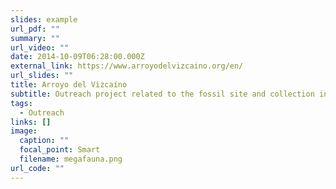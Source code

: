 ```yaml
---
slides: example
url_pdf: ""
summary: ""
url_video: ""
date: 2014-10-09T06:28:00.000Z
external_link: https://www.arroyodelvizcaino.org/en/
url_slides: ""
title: Arroyo del Vizcaíno
subtitle: Outreach project related to the fossil site and collection in southern Uruguay
tags:
  - Outreach
links: []
image:
  caption: ""
  focal_point: Smart
  filename: megafauna.png
url_code: ""
---
```

